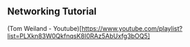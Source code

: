 ## Networking Tutorial
(Tom Weiland - Youtube)[https://www.youtube.com/playlist?list=PLXkn83W0QkfnqsK8I0RAz5AbUxfg3bOQ5]